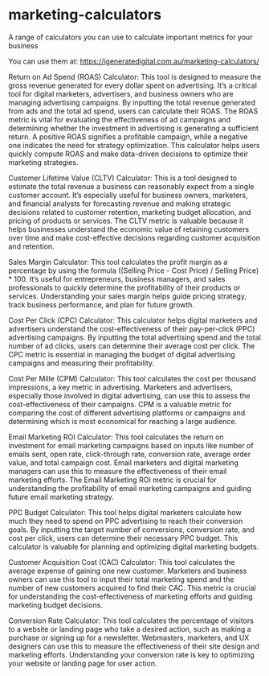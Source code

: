 # marketing-calculators
A range of calculators you can use to calculate important metrics for your business

You can use them at: https://igeneratedigital.com.au/marketing-calculators/

Return on Ad Spend (ROAS) Calculator:
This tool is designed to measure the gross revenue generated for every dollar spent on advertising. It’s a critical tool for digital marketers, advertisers, and business owners who are managing advertising campaigns. By inputting the total revenue generated from ads and the total ad spend, users can calculate their ROAS. The ROAS metric is vital for evaluating the effectiveness of ad campaigns and determining whether the investment in advertising is generating a sufficient return. A positive ROAS signifies a profitable campaign, while a negative one indicates the need for strategy optimization. This calculator helps users quickly compute ROAS and make data-driven decisions to optimize their marketing strategies.

Customer Lifetime Value (CLTV) Calculator:
This is a tool designed to estimate the total revenue a business can reasonably expect from a single customer account. It’s especially useful for business owners, marketers, and financial analysts for forecasting revenue and making strategic decisions related to customer retention, marketing budget allocation, and pricing of products or services. The CLTV metric is valuable because it helps businesses understand the economic value of retaining customers over time and make cost-effective decisions regarding customer acquisition and retention.

Sales Margin Calculator:
This tool calculates the profit margin as a percentage by using the formula ((Selling Price - Cost Price) / Selling Price) * 100. It’s useful for entrepreneurs, business managers, and sales professionals to quickly determine the profitability of their products or services. Understanding your sales margin helps guide pricing strategy, track business performance, and plan for future growth.

Cost Per Click (CPC) Calculator:
This calculator helps digital marketers and advertisers understand the cost-effectiveness of their pay-per-click (PPC) advertising campaigns. By inputting the total advertising spend and the total number of ad clicks, users can determine their average cost per click. The CPC metric is essential in managing the budget of digital advertising campaigns and measuring their profitability.

Cost Per Mille (CPM) Calculator:
This tool calculates the cost per thousand impressions, a key metric in advertising. Marketers and advertisers, especially those involved in digital advertising, can use this to assess the cost-effectiveness of their campaigns. CPM is a valuable metric for comparing the cost of different advertising platforms or campaigns and determining which is most economical for reaching a large audience.

Email Marketing ROI Calculator:
This tool calculates the return on investment for email marketing campaigns based on inputs like number of emails sent, open rate, click-through rate, conversion rate, average order value, and total campaign cost. Email marketers and digital marketing managers can use this to measure the effectiveness of their email marketing efforts. The Email Marketing ROI metric is crucial for understanding the profitability of email marketing campaigns and guiding future email marketing strategy.

PPC Budget Calculator:
This tool helps digital marketers calculate how much they need to spend on PPC advertising to reach their conversion goals. By inputting the target number of conversions, conversion rate, and cost per click, users can determine their necessary PPC budget. This calculator is valuable for planning and optimizing digital marketing budgets.

Customer Acquisition Cost (CAC) Calculator:
This tool calculates the average expense of gaining one new customer. Marketers and business owners can use this tool to input their total marketing spend and the number of new customers acquired to find their CAC. This metric is crucial for understanding the cost-effectiveness of marketing efforts and guiding marketing budget decisions.

Conversion Rate Calculator:
This tool calculates the percentage of visitors to a website or landing page who take a desired action, such as making a purchase or signing up for a newsletter. Webmasters, marketers, and UX designers can use this to measure the effectiveness of their site design and marketing efforts. Understanding your conversion rate is key to optimizing your website or landing page for user action.
